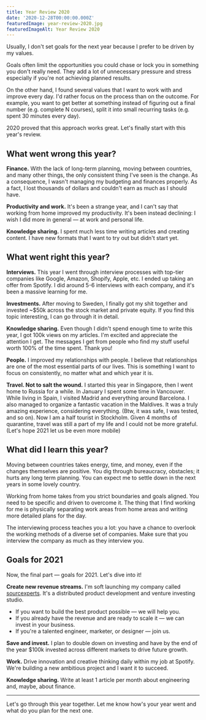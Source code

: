 ```yaml
---
title: Year Review 2020
date: '2020-12-28T00:00:00.000Z'
featuredImage: year-review-2020.jpg
featuredImageAlt: Year Review 2020
---
```


Usually, I don't set goals for the next year because I prefer to be driven by my values.

Goals often limit the opportunities you could chase or lock you in something you don't really need. They add a lot of unnecessary pressure and stress especially if you're not achieving planned results.

On the other hand, I found several values that I want to work with and improve every day. I'd rather focus on the process than on the outcome. For example, you want to get better at something instead of figuring out a final number (e.g. complete N courses), split it into small recurring tasks (e.g. spent 30 minutes every day).

2020 proved that this approach works great. Let's finally start with this year's review.

## What went wrong this year?

**Finance.** With the lack of long-term planning, moving between countries, and many other things, the only consistent thing I've seen is the change. As a consequence, I wasn't managing my budgeting and finances properly. As a fact, I lost thousands of dollars and couldn't earn as much as I should have.

**Productivity and work.** It's been a strange year, and I can't say that working from home improved my productivity. It's been instead declining: I wish I did more in general — at work and personal life.

**Knowledge sharing.** I spent much less time writing articles and creating content. I have new formats that I want to try out but didn't start yet.

## What went right this year?

**Interviews.** This year I went through interview processes with top-tier companies like Google, Amazon, Shopify, Apple, etc. I ended up taking an offer from Spotify. I did around 5-6 interviews with each company, and it's been a massive learning for me.

**Investments.** After moving to Sweden, I finally got my shit together and invested ~$50k across the stock market and private equity. If you find this topic interesting, I can go through it in detail.

**Knowledge sharing.** Even though I didn't spend enough time to write this year, I got 100k views on my articles. I'm excited and appreciate the attention I get. The messages I get from people who find my stuff useful worth 100% of the time spent. Thank you!

**People.** I improved my relationships with people. I believe that relationships are one of the most essential parts of our lives. This is something I want to focus on consistently, no matter what and which year it is.

**Travel. Not to salt the wound.** I started this year in Singapore, then I went home to Russia for a while. In January I spent some time in Vancouver. While living in Spain, I visited Madrid and everything around Barcelona. I also managed to organize a fantastic vacation in the Maldives. It was a truly amazing experience, considering everything. (Btw, it was safe, I was tested, and so on). Now I am a half tourist in Stockholm. Given 4 months of quarantine, travel was still a part of my life and I could not be more grateful. (Let's hope 2021 let us be even more mobile)

## What did I learn this year?

Moving between countries takes energy, time, and money, even if the changes themselves are positive. You dig through bureaucracy, obstacles; it hurts any long term planning. You can expect me to settle down in the next years in some lovely country.

Working from home takes from you strict boundaries and goals aligned. You need to be specific and driven to overcome it. The thing that I find working for me is physically separating work areas from home areas and writing more detailed plans for the day.

The interviewing process teaches you a lot: you have a chance to overlook the working methods of a diverse set of companies. Make sure that you interview the company as much as they interview you.

## Goals for 2021

Now, the final part — goals for 2021. Let's dive into it!

**Create new revenue streams.** I'm soft launching my company called [sourcexperts](https://sourcexperts.com). It's a distributed product development and venture investing studio.
- If you want to build the best product possible — we will help you.
- If you already have the revenue and are ready to scale it — we can invest in your business.
- If you're a talented engineer, marketer, or designer — join us.

**Save and invest.** I plan to double down on investing and have by the end of the year $100k invested across different markets to drive future growth.

**Work.** Drive innovation and creative thinking daily within my job at Spotify. We're building a new ambitious project and I want it to succeed.

**Knowledge sharing.** Write at least 1 article per month about engineering and, maybe, about finance.

---

Let's go through this year together. Let me know how's your year went and what do you plan for the next one.